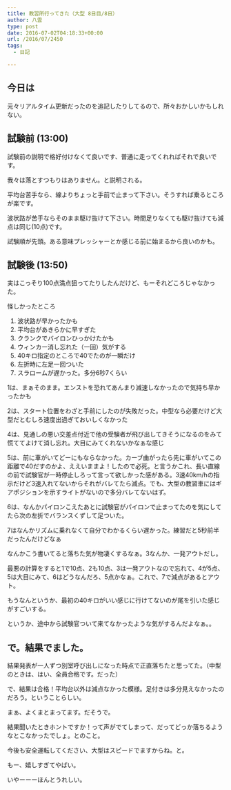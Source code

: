 ```yaml
---
title: 教習所行ってきた（大型 8日目/8日）
author: 八雲
type: post
date: 2016-07-02T04:18:33+00:00
url: /2016/07/2450
tags:
  - 日記

---
```

## 今日は

元々リアルタイム更新だったのを追記したりしてるので、所々おかしいかもしれない。

## 試験前 (13:00)

試験前の説明で格好付けなくて良いです、普通に走ってくれればそれで良いです。
  
我々は落とすつもりはありません。と説明される。
  
平均台苦手なら、線よりちょっと手前で止まって下さい。そうすれば乗るところが楽です。
  
波状路が苦手ならそのまま駆け抜けて下さい。時間足りなくても駆け抜けても減点は同じ(10点)です。

試験順が先頭。ある意味プレッシャーとか感じる前に始まるから良いのかも。

## 試験後 (13:50)

実はこっそり100点満点狙ってたりしたんだけど、もーそれどころじゃなかった。

怪しかったところ

  1. 波状路が早かったかも
  2. 平均台があきらかに早すぎた
  3. クランクでバイロンひっかけたかも
  4. ウィンカー消し忘れた（一回）気がする
  5. 40キロ指定のところで40でたのが一瞬だけ
  6. 左折時に左足一回ついた
  7. スラロームが遅かった。多分6秒7くらい

1は、まぁそのまま。エンストを恐れてあんまり減速しなかったので気持ち早かったかも
  
2は、スタート位置をわざと手前にしたのが失敗だった。中型なら必要だけど大型だとむしろ速度出過ぎておいしくなかった
  
4は、見通しの悪い交差点付近で他の受験者が飛び出してきそうになるのをみて慌ててよけて消し忘れ。大目にみてくれないかなぁな感じ
  
5は、前に車がいてどーにもならなかった。カーブ曲がったら先に車がいてこの距離で40だすのかよ、ええいままよ！したので必死。と言うかこれ、長い直線の前で試験官が一時停止しろって言って欲しかった感がある。3速40km/hの指示だけど3速入れてないからそれがバレてたら減点。でも、大型の教習車にはギアポジションを示すライトがないので多分バレてないはず。
  
6は、なんかパイロンこえたあとに試験官がパイロンで止まってたのを気にしてたら次の左折でバランスくずして足ついた。
  
7はなんかリズムに乗れなくて自分でわかるくらい遅かった。練習だと5秒前半だったんだけどなぁ
  
なんかこう書いてると落ちた気が物凄くするなぁ。3なんか、一発アウトだし。
  
最悪の計算をすると1で10点、2も10点、3は一発アウトなので忘れて、4が5点、5は大目にみて、6はどうなんだろ、5点かなぁ。これで、7で減点があるとアウト。

もうなんというか、最初の40キロがいい感じに行けてないのが尾を引いた感じがすごいする。
  
というか、途中から試験官ついて来てなかったような気がするんだよなぁ。。

## で。結果でました。

結果発表が一人ずつ別室呼び出しになった時点で正直落ちたと思ってた。（中型のときは、はい、全員合格です。だった）
  
で、結果は合格！平均台以外は減点なかった模様。足付きは多分見えなかったのだろう。ということらしい。

まぁ、よくまとまってます。だそうで。

結果聞いたときホントですか！って声がでてしまって、だってどっか落ちるようなとこなかったでしょ。とのこと。
  
今後も安全運転してください、大型はスピードでますからね。と。

もー、嬉しすぎてやばい。
  
いやーーーほんとうれしい。
